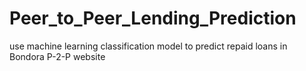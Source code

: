 # Peer_to_Peer_Lending_Prediction
use machine learning classification model to predict repaid loans in Bondora P-2-P website
